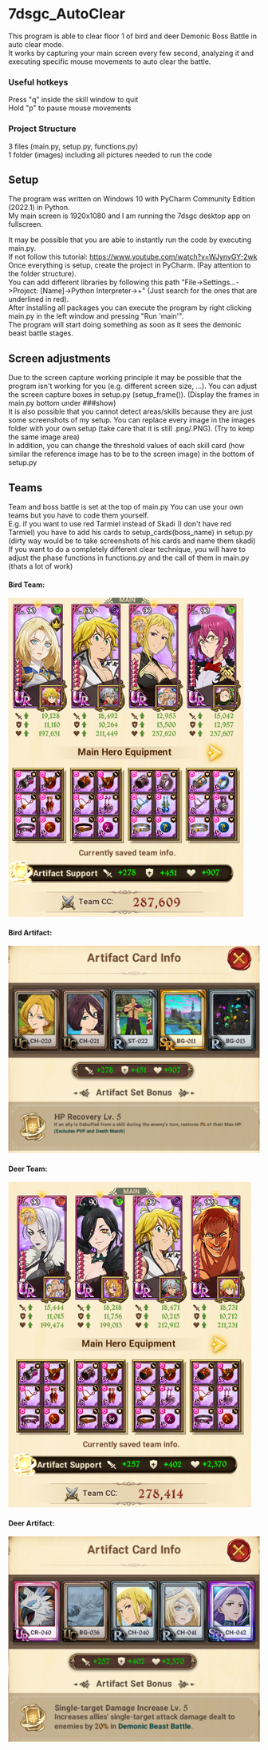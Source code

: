 # 7dsgc_AutoClear
This program is able to clear floor 1 of bird and deer Demonic Boss Battle in auto clear mode. <br>
It works by capturing your main screen every few second, analyzing it and executing specific mouse movements to auto clear the battle.

### Useful hotkeys
Press "q" inside the skill window to quit <br>
Hold "p" to pause mouse movements

### Project Structure
3 files (main.py, setup.py, functions.py) <br>
1 folder (images) including all pictures needed to run the code 

## Setup
The program was written on Windows 10 with PyCharm Community Edition (2022.1) in Python. <br>
My main screen is 1920x1080 and I am running the 7dsgc desktop app on fullscreen.

It may be possible that you are able to instantly run the code by executing main.py. <br>
If not follow this tutorial: https://www.youtube.com/watch?v=WJynvGY-2wk <br>
Once everything is setup, create the project in PyCharm. (Pay attention to the folder structure). <br>
You can add different libraries by following this path "File->Settings...->Project: [Name]->Python Interpreter->+" (Just search for the ones that are underlined in red). <br>
After installing all packages you can execute the program by right clicking main.py in the left window and pressing "Run 'main'". <br>
The program will start doing something as soon as it sees the demonic beast battle stages.

## Screen adjustments
Due to the screen capture working principle it may be possible that the program isn't working for you (e.g. different screen size, ...). You can adjust the screen capture boxes in setup.py (setup_frame()). (Display the frames in main.py bottom under ###show) <br>
It is also possible that you cannot detect areas/skills because they are just some screenshots of my setup. You can replace every image in the images folder with your own setup (take care that it is still .png/.PNG). (Try to keep the same image area) <br>
In addition, you can change the threshold values of each skill card (how similar the reference image has to be to the screen image) in the bottom of setup.py


## Teams
Team and boss battle is set at the top of main.py
You can use your own teams but you have to code them yourself. <br>
E.g. if you want to use red Tarmiel instead of Skadi (I don't have red Tarmiel) you have to add his cards to setup_cards(boss_name) in setup.py (dirty way would be to take screenshots of his cards and name them skadi) <br>
If you want to do a completely different clear technique, you will have to adjust the phase functions in functions.py and the call of them in main.py (thats a lot of work)

#### Bird Team:
![](/readme_images/bird_team.PNG)
#### Bird Artifact:
![](/readme_images/bird_artifact.PNG)

#### Deer Team:
![](/readme_images/deer_team.PNG)
#### Deer Artifact:
![](/readme_images/deer_artifact.PNG)
